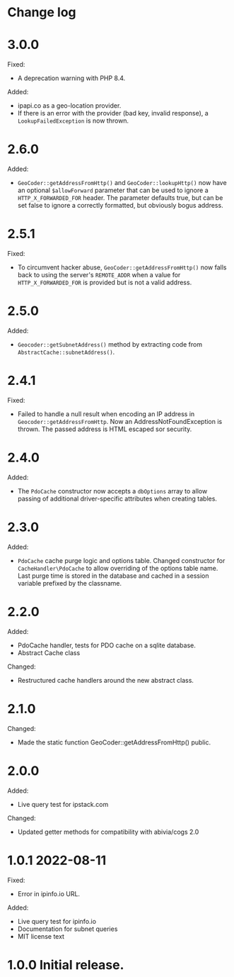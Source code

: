# Change log

# 3.0.0

Fixed:
* A deprecation warning with PHP 8.4.

Added:
* ipapi.co as a geo-location provider.
* If there is an error with the provider (bad key, invalid response), a `LookupFailedException`
is now thrown.

# 2.6.0

Added:
* `GeoCoder::getAddressFromHttp()` and `GeoCoder::lookupHttp()` now have an optional
  `$allowForward` parameter that can be used to ignore a `HTTP_X_FORWARDED_FOR` header.
  The parameter defaults true, but can be set false to ignore a correctly formatted,
  but obviously bogus address.

# 2.5.1

Fixed:
* To circumvent hacker abuse, `GeoCoder::getAddressFromHttp()`
  now falls back to using the server's `REMOTE_ADDR` when a value for `HTTP_X_FORWARDED_FOR`
  is provided but is not a valid address.

# 2.5.0

Added:
* `Geocoder::getSubnetAddress()` method by extracting code from `AbstractCache::subnetAddress()`.

# 2.4.1

Fixed:
* Failed to handle a null result when encoding an IP address in `Geocoder::getAddressFromHttp`.
  Now an AddressNotFoundException is thrown.
  The passed address is HTML escaped sor security.

# 2.4.0

Added:
* The `PdoCache` constructor now accepts a `dbOptions` array to allow passing of additional
  driver-specific attributes when creating tables. 

# 2.3.0

Added:
* `PdoCache` cache purge logic and options table.
  Changed constructor for `CacheHandler\PdoCache` to allow overriding of the options table name. 
  Last purge time is stored in the database
  and cached in a session variable prefixed by the classname.

# 2.2.0

Added:
* PdoCache handler, tests for PDO cache on a sqlite database.
* Abstract Cache class

Changed:
* Restructured cache handlers around the new abstract class.

# 2.1.0

Changed:
* Made the static function GeoCoder::getAddressFromHttp() public.

# 2.0.0

Added:
* Live query test for ipstack.com

Changed:
* Updated getter methods for compatibility with abivia/cogs 2.0

# 1.0.1 2022-08-11

Fixed:
* Error in ipinfo.io URL.

Added:
* Live query test for ipinfo.io
* Documentation for subnet queries
* MIT license text

# 1.0.0 Initial release.


